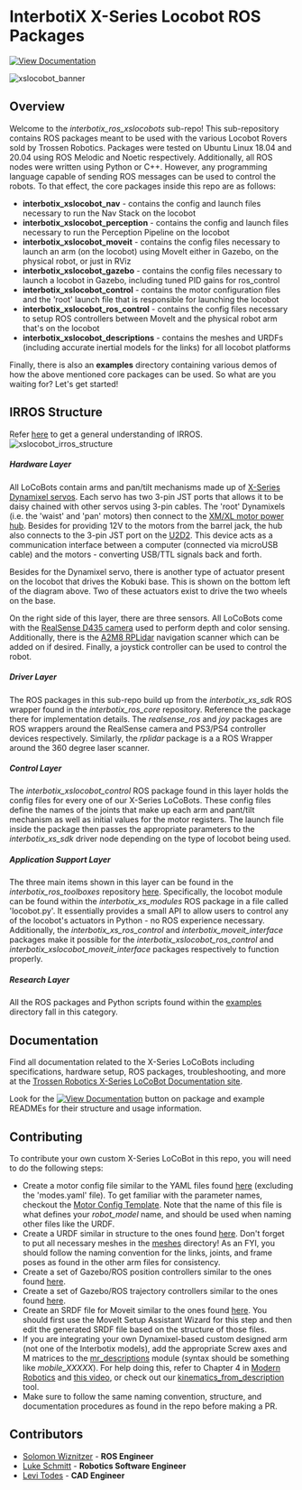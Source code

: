 # InterbotiX X-Series Locobot ROS Packages

[![View Documentation](https://trossenrobotics.com/docs/docs_button.svg)](https://www.trossenrobotics.com/docs/interbotix_xslocobots/index.html)

![xslocobot_banner](images/xslocobot_banner.png) 

## Overview

Welcome to the *interbotix_ros_xslocobots* sub-repo! This sub-repository contains ROS packages meant to be used with the various Locobot Rovers sold by Trossen Robotics. Packages were tested on Ubuntu Linux 18.04 and 20.04 using ROS Melodic and Noetic respectively. Additionally, all ROS nodes were written using Python or C++. However, any programming language capable of sending ROS messages can be used to control the robots. To that effect, the core packages inside this repo are as follows:
- **interbotix_xslocobot_nav** - contains the config and launch files necessary to run the Nav Stack on the locobot
- **interbotix_xslocobot_perception** - contains the config and launch files necessary to run the Perception Pipeline on the locobot
- **interbotix_xslocobot_moveit** - contains the config files necessary to launch an arm (on the locobot) using MoveIt either in Gazebo, on the physical robot, or just in RViz
- **interbotix_xslocobot_gazebo** - contains the config files necessary to launch a locobot in Gazebo, including tuned PID gains for ros_control
- **interbotix_xslocobot_control** - contains the motor configuration files and the 'root' launch file that is responsible for launching the locobot
- **interbotix_xslocobot_ros_control** - contains the config files necessary to setup ROS controllers between MoveIt and the physical robot arm that's on the locobot
- **interbotix_xslocobot_descriptions** - contains the meshes and URDFs (including accurate inertial models for the links) for all locobot platforms

Finally, there is also an **examples** directory containing various demos of how the above mentioned core packages can be used. So what are you waiting for? Let's get started!

## IRROS Structure
Refer [here](https://github.com/Interbotix/interbotix_ros_core#code-structure) to get a general understanding of IRROS.
![xslocobot_irros_structure](images/xslocobot_irros_structure.png)

##### Hardware Layer
All LoCoBots contain arms and pan/tilt mechanisms made up of [X-Series Dynamixel servos](https://www.trossenrobotics.com/dynamixel-x-series-robot-servos). Each servo has two 3-pin JST ports that allows it to be daisy chained with other servos using 3-pin cables. The 'root' Dynamixels (i.e. the 'waist' and 'pan' motors) then connect to the [XM/XL motor power hub](https://www.trossenrobotics.com/3-pin-x-series-power-hub.aspx). Besides for providing 12V to the motors from the barrel jack, the hub also connects to the 3-pin JST port on the [U2D2](https://www.trossenrobotics.com/dynamixel-u2d2.aspx). This device acts as a communication interface between a computer (connected via microUSB cable) and the motors - converting USB/TTL signals back and forth.

Besides for the Dynamixel servo, there is another type of actuator present on the locobot that drives the Kobuki base. This is shown on the bottom left of the diagram above. Two of these actuators exist to drive the two wheels on the base.

On the right side of this layer, there are three sensors. All LoCoBots come with the [RealSense D435 camera](https://www.intelrealsense.com/depth-camera-d435/) used to perform depth and color sensing. Additionally, there is the [A2M8 RPLidar](https://www.slamtec.com/en/Lidar/A2) navigation scanner which can be added on if desired. Finally, a joystick controller can be used to control the robot.

##### Driver Layer
The ROS packages in this sub-repo build up from the *interbotix_xs_sdk* ROS wrapper found in the *interbotix_ros_core* repository. Reference the package there for implementation details. The *realsense_ros* and *joy* packages are ROS wrappers around the RealSense camera and PS3/PS4 controller devices respectively. Similarly, the *rplidar* package is a a ROS Wrapper around the 360 degree laser scanner.

##### Control Layer
The *interbotix_xslocobot_control* ROS package found in this layer holds the config files for every one of our X-Series LoCoBots. These config files define the names of the joints that make up each arm and pant/tilt mechanism as well as initial values for the motor registers. The launch file inside the package then passes the appropriate parameters to the *interbotix_xs_sdk* driver node depending on the type of locobot being used.

##### Application Support Layer
The three main items shown in this layer can be found in the *interbotix_ros_toolboxes* repository [here](https://github.com/Interbotix/interbotix_ros_toolboxes/tree/main/interbotix_xs_toolbox). Specifically, the locobot module can be found within the *interbotix_xs_modules* ROS package in a file called 'locobot.py'. It essentially provides a small API to allow users to control any of the locobot's actuators in Python - no ROS experience necessary. Additionally, the *interbotix_xs_ros_control* and *interbotix_moveit_interface* packages make it possible for the *interbotix_xslocobot_ros_control* and *interbotix_xslocobot_moveit_interface* packages respectively to function properly.

##### Research Layer
All the ROS packages and Python scripts found within the [examples](examples/) directory fall in this category.

## Documentation

Find all documentation related to the X-Series LoCoBots including specifications, hardware setup, ROS packages, troubleshooting, and more at the [Trossen Robotics X-Series LoCoBot Documentation site](https://www.trossenrobotics.com/docs/interbotix_xslocobots/index.html).

Look for the [![View Documentation](https://trossenrobotics.com/docs/docs_button.svg)](https://www.trossenrobotics.com/docs/interbotix_xslocobots/index.html) button on package and example READMEs for their structure and usage information.

## Contributing
To contribute your own custom X-Series LoCoBot in this repo, you will need to do the following steps:
- Create a motor config file similar to the YAML files found [here](interbotix_xslocobot_control/config/) (excluding the 'modes.yaml' file). To get familiar with the parameter names, checkout the [Motor Config Template](https://github.com/Interbotix/interbotix_ros_core/blob/main/interbotix_ros_xseries/interbotix_xs_sdk/config/motor_configs_template.yaml). Note that the name of this file is what defines your *robot_model* name, and should be used when naming other files like the URDF.
- Create a URDF similar in structure to the ones found [here](interbotix_xslocobot_descriptions/urdf/). Don't forget to put all necessary meshes in the [meshes](interbotix_xslocobot_descriptions/meshes/) directory! As an FYI, you should follow the naming convention for the links, joints, and frame poses as found in the other arm files for consistency.
- Create a set of Gazebo/ROS position controllers similar to the ones found [here](interbotix_xslocobot_gazebo/config/position_controllers/).
- Create a set of Gazebo/ROS trajectory controllers similar to the ones found [here](interbotix_xslocobot_gazebo/config/trajectory_controllers/).
- Create an SRDF file for Moveit similar to the ones found [here](interbotix_xslocobot_moveit/config/srdf/). You should first use the MoveIt Setup Assistant Wizard for this step and then edit the generated SRDF file based on the structure of those files.
- If you are integrating your own Dynamixel-based custom designed arm (not one of the Interbotix models), add the appropriate Screw axes and M matrices to the [mr_descriptions](https://github.com/Interbotix/interbotix_ros_toolboxes/blob/main/interbotix_xs_toolbox/interbotix_xs_modules/src/interbotix_xs_modules/mr_descriptions.py) module (syntax should be something like *mobile_XXXXX*). For help doing this, refer to Chapter 4 in [Modern Robotics](http://hades.mech.northwestern.edu/images/7/7f/MR.pdf) and [this video](https://www.youtube.com/watch?v=cKHsil0V6Qk&ab_channel=NorthwesternRobotics), or check out our [kinematics_from_description](https://github.com/Interbotix/kinematics_from_description) tool.
- Make sure to follow the same naming convention, structure, and documentation procedures as found in the repo before making a PR.

## Contributors
- [Solomon Wiznitzer](https://github.com/swiz23) - **ROS Engineer**
- [Luke Schmitt](https://github.com/lsinterbotix) - **Robotics Software Engineer**
- [Levi Todes](https://github.com/LeTo37) - **CAD Engineer**

